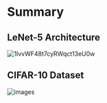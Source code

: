 # Summary
## LeNet-5 Architecture
![1lvvWF48t7cyRWqct13eU0w](https://user-images.githubusercontent.com/89085916/169703526-470d969e-1d8b-49eb-b69c-311374cd8a24.jpg)

## CIFAR-10 Dataset

![images](https://user-images.githubusercontent.com/89085916/169703589-40e18144-5f3a-4f5a-ae5f-70f43c66dfc7.jpg)
